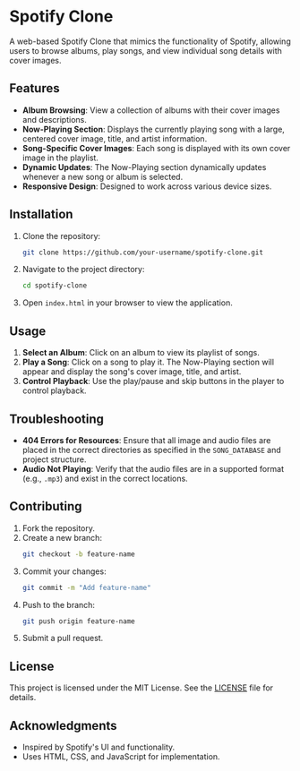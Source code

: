 # Spotify Clone

A web-based Spotify Clone that mimics the functionality of Spotify, allowing users to browse albums, play songs, and view individual song details with cover images.

## Features
- **Album Browsing**: View a collection of albums with their cover images and descriptions.
- **Now-Playing Section**: Displays the currently playing song with a large, centered cover image, title, and artist information.
- **Song-Specific Cover Images**: Each song is displayed with its own cover image in the playlist.
- **Dynamic Updates**: The Now-Playing section dynamically updates whenever a new song or album is selected.
- **Responsive Design**: Designed to work across various device sizes.

## Installation
1. Clone the repository:
   ```bash
   git clone https://github.com/your-username/spotify-clone.git
   ```
2. Navigate to the project directory:
   ```bash
   cd spotify-clone
   ```
3. Open `index.html` in your browser to view the application.

## Usage
1. **Select an Album**: Click on an album to view its playlist of songs.
2. **Play a Song**: Click on a song to play it. The Now-Playing section will appear and display the song's cover image, title, and artist.
3. **Control Playback**: Use the play/pause and skip buttons in the player to control playback.

## Troubleshooting
- **404 Errors for Resources**: Ensure that all image and audio files are placed in the correct directories as specified in the `SONG_DATABASE` and project structure.
- **Audio Not Playing**: Verify that the audio files are in a supported format (e.g., `.mp3`) and exist in the correct locations.

## Contributing
1. Fork the repository.
2. Create a new branch:
   ```bash
   git checkout -b feature-name
   ```
3. Commit your changes:
   ```bash
   git commit -m "Add feature-name"
   ```
4. Push to the branch:
   ```bash
   git push origin feature-name
   ```
5. Submit a pull request.

## License
This project is licensed under the MIT License. See the [LICENSE](LICENSE) file for details.

## Acknowledgments
- Inspired by Spotify's UI and functionality.
- Uses HTML, CSS, and JavaScript for implementation.
